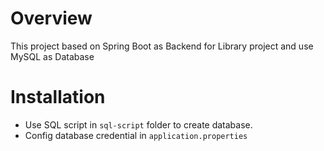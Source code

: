 # Overview

This project based on Spring Boot as Backend for Library project and use MySQL as Database

# Installation

- Use SQL script in `sql-script` folder to create database.
- Config database credential in `application.properties`
